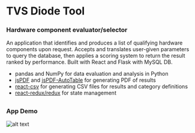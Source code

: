 # TVS Diode Tool
### Hardware component evaluator/selector

An application that identifies and produces a list of qualifying hardware components upon request. Accepts and translates user-given parameters to query the database, then applies a scoring system to return the result ranked by performance. Built with React and Flask with MySQL DB.

* pandas and NumPy for data evaluation and analysis in Python
* [jsPDF](https://github.com/mrrio/jspdf) and [jsPDF-AutoTable](https://github.com/simonbengtsson/jsPDF-AutoTable) for generating PDF of results
* [react-csv](https://github.com/react-csv/react-csv) for generating CSV files for results and category definitions
* [react-redux/redux](https://github.com/reduxjs/react-redux) for state management

##  
### App Demo

![alt text](/demo.gif "App Demo")
